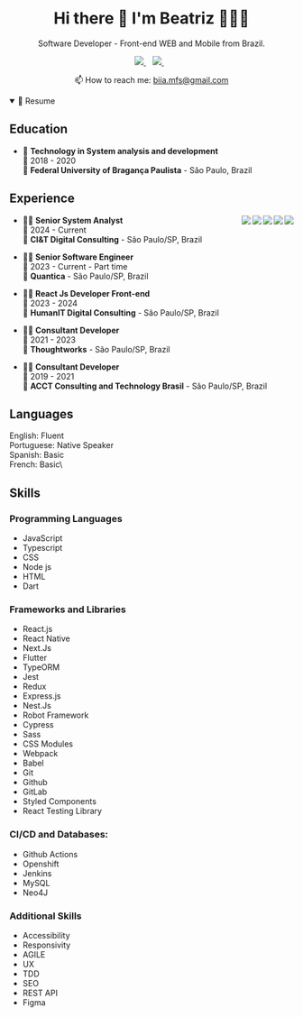 <h1 align='center'>
  Hi there 👋 I'm Beatriz 👩🏻‍💻
</h1>

<p align='center'>
  Software Developer - Front-end WEB and Mobile from Brazil.
</p>


<p align='center'>
  
  <a href="linkedin.com/in/beatriz-miranda-ferreira/">
    <img src="https://img.shields.io/badge/linkedin-%230077B5.svg?&style=for-the-badge&logo=linkedin&logoColor=white" />
  </a>&nbsp;&nbsp;
  <a href="https://instagram.com/felurianax">
    <img src="https://img.shields.io/badge/instagram-%23E4405F.svg?&style=for-the-badge&logo=instagram&logoColor=white" />        
  </a>&nbsp;&nbsp;
  
</p>

<p align='center'>
  📫 How to reach me: <a href='mailto:biia.mfs@gmail.com'>biia.mfs@gmail.com</a>
</p>

<details open>
  <summary>📃 Resume</summary>


## Education

- 📖 **Technology in System analysis and development**\
📆 2018 - 2020\
📍 **Federal University of Bragança Paulista** - São Paulo, Brazil

## Experience

<img align="right" src="https://img.shields.io/badge/Typescript-181717?logo=typescript&logoColor=white&color=blue" />
<img align="right" src="https://img.shields.io/badge/Flutter-181717?logo=flutter&logoColor=white&color=purple" />
<img align="right" src="https://img.shields.io/badge/React_Native-181717.svg?logo=react&logoColor=white&color=blue" />
<img align="right" src="https://img.shields.io/badge/React-181717?logo=react&logoColor=white&color=blue" />
<img align="right" src="https://img.shields.io/badge/Node-181717?logo=nodedotjs&logoColor=white&color=green" />

- 👨‍💻 **Senior System Analyst**\
📆 2024 - Current\
📍 **CI&T Digital Consulting** - São Paulo/SP, Brazil

- 👨‍💻 **Senior Software Engineer**\
📆 2023 - Current - Part time\
📍 **Quantica** - São Paulo/SP, Brazil

- 👨‍💻 **React Js Developer Front-end**\
📆 2023 - 2024\
📍 **HumanIT Digital Consulting** - São Paulo/SP, Brazil

- 👨‍💻 **Consultant Developer**\
📆 2021 - 2023\
📍 **Thoughtworks** - São Paulo/SP, Brazil
  
- 👨‍💻 **Consultant Developer**\
📆 2019 - 2021\
📍 **ACCT Consulting and Technology Brasil** - São Paulo/SP, Brazil

## Languages

English: Fluent \
Portuguese: Native Speaker\
Spanish: Basic\
French: Basic\

## Skills

### Programming Languages
 - JavaScript
 - Typescript
 - CSS
 - Node js
 - HTML
 - Dart

### Frameworks and Libraries
- React.js
- React Native
- Next.Js
- Flutter
- TypeORM
- Jest
- Redux
- Express.js
- Nest.Js
- Robot Framework
- Cypress
- Sass
- CSS Modules
- Webpack
- Babel
- Git
- Github
- GitLab
- Styled Components
- React Testing Library

### CI/CD and Databases:
 - Github Actions
 - Openshift
 - Jenkins
 - MySQL
 - Neo4J

### Additional Skills
 - Accessibility
 - Responsivity
 - AGILE
 - UX
 - TDD
 - SEO
 - REST API
 - Figma

</details>
